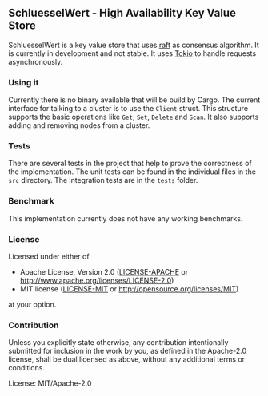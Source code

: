 ## SchluesselWert - High Availability Key Value Store

SchluesselWert is a key value store that uses [raft](https://github.com/pingcap/raft-rs) as consensus algorithm.
It is currently in development and not stable. It uses [Tokio](https://tokio.rs/) to handle requests asynchronously.

### Using it

Currently there is no binary available that will be build by Cargo. The current interface for talking to a 
cluster is to use the `Client` struct. This structure supports the basic operations like `Get`, `Set`, `Delete` and `Scan`.
It also supports adding and removing nodes from a cluster.

### Tests

There are several tests in the project that help to prove the correctness of the implementation. The unit tests can be found
in the individual files in the `src` directory. The integration tests are in the `tests` folder. 

### Benchmark

This implementation currently does not have any working benchmarks.

### License

Licensed under either of

 * Apache License, Version 2.0
([LICENSE-APACHE](LICENSE-APACHE) or http://www.apache.org/licenses/LICENSE-2.0)
 * MIT license
([LICENSE-MIT](LICENSE-MIT) or http://opensource.org/licenses/MIT)

at your option.

### Contribution

Unless you explicitly state otherwise, any contribution intentionally submitted
for inclusion in the work by you, as defined in the Apache-2.0 license, shall be
dual licensed as above, without any additional terms or conditions.

License: MIT/Apache-2.0
